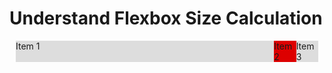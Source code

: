 # Understand Flexbox Size Calculation

<div style="display: flex; width: auto; background: #000; margin: 10px;">
  <div style="width: 100%; background: #ddd">Item 1</div>
  <div style="background: #d00">Item 2</div>
  <div style="background: #ddd">Item 3</div>
</div>
